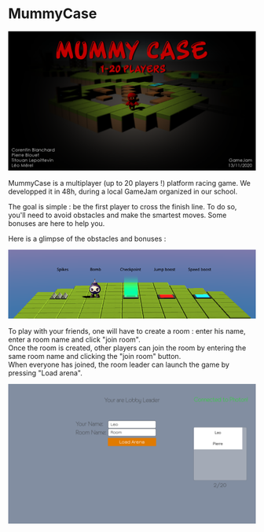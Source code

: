 # MummyCase

![](Images/title.png)

MummyCase is a multiplayer (up to 20 players !) platform racing game. We developped it in 48h, during a local GameJam organized in our school.   

The goal is simple : be the first player to cross the finish line. To do so, you'll need to avoid obstacles and make the smartest moves. Some bonuses are here to help you.   

Here is a glimpse of the obstacles and bonuses :

![](Images/pads.png)   

To play with your friends, one will have to create a room : enter his name, enter a room name and click "join room".   
Once the room is created, other players can join the room by entering the same room name and clicking the "join room" button.   
When everyone has joined, the room leader can launch the game by pressing "Load arena".   

![](Images/launchGame.png) 

